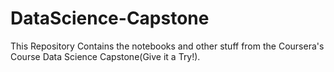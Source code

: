 # DataScience-Capstone
This Repository Contains the notebooks and other stuff from the Coursera's Course Data Science Capstone(Give it a Try!).
